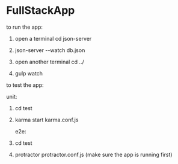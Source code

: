 # FullStackApp

to run the app: 
  1. open a terminal  cd json-server  
  
  2. json-server --watch db.json
  
  3. open another terminal  cd ../ 
  
  4. gulp watch

to test the app: 

   unit: 
   
1. cd test 

2. karma start karma.conf.js


   e2e: 
   
1. cd test

2. protractor protractor.conf.js (make sure the app is running first)
